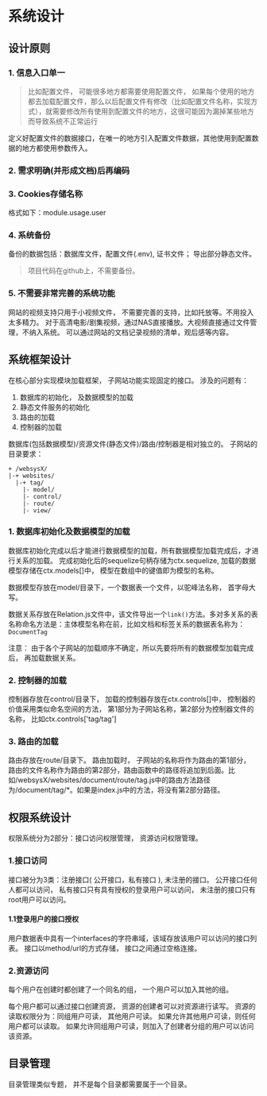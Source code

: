 # 系统设计

## 设计原则
### 1. 信息入口单一
>比如配置文件， 可能很多地方都需要使用配置文件， 如果每个使用的地方都去加载配置文件，那么以后配置文件有修改（比如配置文件名称，实现方式），就需要修改所有使用到配置文件的地方，这很可能因为漏掉某些地方而导致系统不正常运行

定义好配置文件的数据接口，在唯一的地方引入配置文件数据，其他使用到配置数据的地方都使用参数传入。

### 2. 需求明确(并形成文档)后再编码

### 3. Cookies存储名称
格式如下：module.usage.user

### 4. 系统备份
备份的数据包括：数据库文件，配置文件(.env), 证书文件； 导出部分静态文件。
>项目代码在github上，不需要备份。

### 5. 不需要非常完善的系统功能
网站的视频支持只用于小视频文件， 不需要完善的支持，比如托放等。不用投入太多精力。
对于高清电影/剧集视频，通过NAS直接播放。大视频直接通过文件管理，不纳入系统。
可以通过网站的文档记录视频的清单，观后感等内容。

## 系统框架设计
在核心部分实现模块加载框架， 子网站功能实现固定的接口。
涉及的问题有：
1. 数据库的初始化， 及数据模型的加载
2. 静态文件服务的初始化
3. 路由的加载
4. 控制器的加载

数据库(包括数据模型)/资源文件(静态文件)/路由/控制器是相对独立的。
子网站的目录要求： 
~~~
+ /websysX/
|-+ websites/
  |-+ tag/
    |- model/
    |- control/
    |- route/
    |- view/
~~~

### 1. 数据库初始化及数据模型的加载
数据库初始化完成以后才能进行数据模型的加载，所有数据模型加载完成后，才进行关系的加载。
完成初始化后的sequelize句柄存储为ctx.sequelize, 加载的数据模型存储在ctx.models[]中， 模型在数组中的键值即为模型的名称。

数据模型存放在model/目录下，一个数据表一个文件，以驼峰法名称， 首字母大写。

数据关系存放在Relation.js文件中，该文件导出一个`link()`方法。多对多关系的表名称命名方法是：主体模型名称在前，比如文档和标签关系的数据表名称为：`DocumentTag`

注意： 由于各个子网站的加载顺序不确定，所以先要将所有的数据模型加载完成后， 再加载数据关系。


### 2. 控制器的加载
控制器存放在control/目录下， 加载的控制器存放在ctx.controls[]中， 控制器的价值采用类似命名空间的方法， 第1部分为子网站名称，第2部分为控制器文件的名称， 比如ctx.controls['tag/tag']

### 3. 路由的加载
路由存放在route/目录下。 
路由加载时， 子网站的名称将作为路由的第1部分， 路由的文件名称作为路由的第2部分，路由函数中的路径将追加到后面。比如/websysX/websites/document/route/tag.js中的路由方法路径为/document/tag/*。如果是index.js中的方法，将没有第2部分路径。


## 权限系统设计
权限系统分为2部分：接口访问权限管理， 资源访问权限管理。

### 1.接口访问
接口被分为3类：注册接口( 公开接口，私有接口 ), 未注册的接口。
公开接口任何人都可以访问， 私有接口只有具有授权的登录用户可以访问， 未注册的接口只有root用户可以访问。

#### 1.1登录用户的接口授权
用户数据表中具有一个interfaces的字符串域，该域存放该用户可以访问的接口列表。
接口以method/url的方式存储， 接口之间通过空格连接。


### 2.资源访问
每个用户在创建时都创建了一个同名的组， 一个用户可以加入其他的组。

每个用户都可以通过接口创建资源， 资源的创建者可以对资源进行读写。
资源的读取权限分为：同组用户可读， 其他用户可读。
如果允许其他用户可读，则任何用户都可以读取。
如果允许同组用户可读，则加入了创建者分组的用户可以访问该资源。


## 目录管理
目录管理类似专题， 并不是每个目录都需要属于一个目录。  

